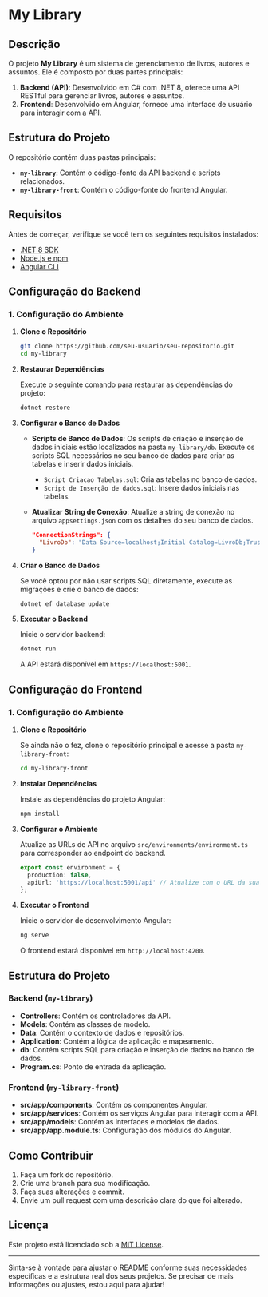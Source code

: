 
# My Library

## Descrição

O projeto **My Library** é um sistema de gerenciamento de livros, autores e assuntos. Ele é composto por duas partes principais:

1. **Backend (API)**: Desenvolvido em C# com .NET 8, oferece uma API RESTful para gerenciar livros, autores e assuntos.
2. **Frontend**: Desenvolvido em Angular, fornece uma interface de usuário para interagir com a API.

## Estrutura do Projeto

O repositório contém duas pastas principais:

- **`my-library`**: Contém o código-fonte da API backend e scripts relacionados.
- **`my-library-front`**: Contém o código-fonte do frontend Angular.

## Requisitos

Antes de começar, verifique se você tem os seguintes requisitos instalados:

- [.NET 8 SDK](https://dotnet.microsoft.com/download)
- [Node.js e npm](https://nodejs.org/)
- [Angular CLI](https://angular.io/cli)

## Configuração do Backend

### 1. Configuração do Ambiente

1. **Clone o Repositório**

   ```sh
   git clone https://github.com/seu-usuario/seu-repositorio.git
   cd my-library
   ```

2. **Restaurar Dependências**

   Execute o seguinte comando para restaurar as dependências do projeto:

   ```sh
   dotnet restore
   ```

3. **Configurar o Banco de Dados**

   - **Scripts de Banco de Dados**: Os scripts de criação e inserção de dados iniciais estão localizados na pasta `my-library/db`. Execute os scripts SQL necessários no seu banco de dados para criar as tabelas e inserir dados iniciais.
     - `Script Criacao Tabelas.sql`: Cria as tabelas no banco de dados.
     - `Script de Inserção de dados.sql`: Insere dados iniciais nas tabelas.

   - **Atualizar String de Conexão**: Atualize a string de conexão no arquivo `appsettings.json` com os detalhes do seu banco de dados.

     ```json
     "ConnectionStrings": {
       "LivroDb": "Data Source=localhost;Initial Catalog=LivroDb;TrustServerCertificate=True;Persist Security Info=True;User ID=sa;Password=yourpassword"
     }
     ```

4. **Criar o Banco de Dados**

   Se você optou por não usar scripts SQL diretamente, execute as migrações e crie o banco de dados:

   ```sh
   dotnet ef database update
   ```

5. **Executar o Backend**

   Inicie o servidor backend:

   ```sh
   dotnet run
   ```

   A API estará disponível em `https://localhost:5001`.

## Configuração do Frontend

### 1. Configuração do Ambiente

1. **Clone o Repositório**

   Se ainda não o fez, clone o repositório principal e acesse a pasta `my-library-front`:

   ```sh
   cd my-library-front
   ```

2. **Instalar Dependências**

   Instale as dependências do projeto Angular:

   ```sh
   npm install
   ```

3. **Configurar o Ambiente**

   Atualize as URLs de API no arquivo `src/environments/environment.ts` para corresponder ao endpoint do backend.

   ```typescript
   export const environment = {
     production: false,
     apiUrl: 'https://localhost:5001/api' // Atualize com o URL da sua API
   };
   ```

4. **Executar o Frontend**

   Inicie o servidor de desenvolvimento Angular:

   ```sh
   ng serve
   ```

   O frontend estará disponível em `http://localhost:4200`.

## Estrutura do Projeto

### Backend (`my-library`)

- **Controllers**: Contém os controladores da API.
- **Models**: Contém as classes de modelo.
- **Data**: Contém o contexto de dados e repositórios.
- **Application**: Contém a lógica de aplicação e mapeamento.
- **db**: Contém scripts SQL para criação e inserção de dados no banco de dados.
- **Program.cs**: Ponto de entrada da aplicação.

### Frontend (`my-library-front`)

- **src/app/components**: Contém os componentes Angular.
- **src/app/services**: Contém os serviços Angular para interagir com a API.
- **src/app/models**: Contém as interfaces e modelos de dados.
- **src/app/app.module.ts**: Configuração dos módulos do Angular.

## Como Contribuir

1. Faça um fork do repositório.
2. Crie uma branch para sua modificação.
3. Faça suas alterações e commit.
4. Envie um pull request com uma descrição clara do que foi alterado.

## Licença

Este projeto está licenciado sob a [MIT License](LICENSE).

---

Sinta-se à vontade para ajustar o README conforme suas necessidades específicas e a estrutura real dos seus projetos. Se precisar de mais informações ou ajustes, estou aqui para ajudar!